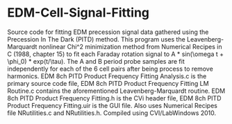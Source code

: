 # EDM-Cell-Signal-Fitting
Source code for fitting EDM precession signal data gathered using the Precession In The Dark (PITD) method. This program uses the Leavenberg-Marquardt nonlinear Chi^2 minimization method from Numerical Recipes in C (1988, chapter 15) to fit each Faraday rotation signal to A * sin(\omega t + \phi_0) * exp(t/\tau).  The A and B period probe samples are fit independently for each of the 6 cell pairs after being process to remove harmonics. EDM 8ch PITD Product Frequency Fitting Analysis.c is the primary source code file, EDM 8ch PITD Product Frequency Fitting LM Routine.c contains the aforementioned Leavenberg-Marquardt routine. EDM 8ch PITD Product Frequency Fitting.h is the CVi header file, EDM 8ch PITD Product Frequency Fitting.uir is the GUI file. Also uses Numerical Recipes file NRutilities.c and NRutilities.h. Compiled using CVI/LabWindows 2010.
